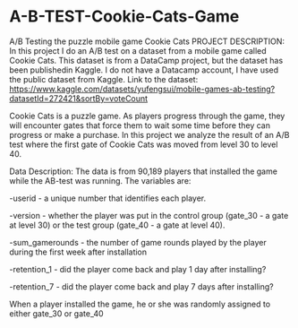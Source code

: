 # A-B-TEST-Cookie-Cats-Game
A/B Testing the puzzle mobile game Cookie Cats
PROJECT DESCRIPTION:
In this project I do an A/B test on a dataset from a mobile game called Cookie Cats. This dataset is from a DataCamp project, but the dataset has been publishedin Kaggle. I do not have a Datacamp account, I have used the public dataset from Kaggle. Link to the dataset:
https://www.kaggle.com/datasets/yufengsui/mobile-games-ab-testing?datasetId=272421&sortBy=voteCount

Cookie Cats is a puzzle game. As players progress through the game, they will encounter gates that force them to wait some time before they can progress or make a purchase. In this project we analyze the result of an A/B test where the first gate of Cookie Cats was moved from level 30 to level 40.

Data Description:
The data is from 90,189 players that installed the game while the AB-test was running. The variables are:

-userid - a unique number that identifies each player.

-version - whether the player was put in the control group (gate_30 - a gate at level 30) or the test group (gate_40 - a gate at level 40).

-sum_gamerounds - the number of game rounds played by the player during the first week after installation

-retention_1 - did the player come back and play 1 day after installing?

-retention_7 - did the player come back and play 7 days after installing?

When a player installed the game, he or she was randomly assigned to either gate_30 or gate_40

